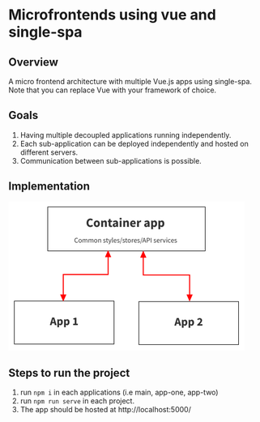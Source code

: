 # Microfrontends using vue and single-spa

## Overview
A micro frontend architecture with multiple Vue.js apps using single-spa. Note that you can replace Vue with your framework of choice.

## Goals
1. Having multiple decoupled applications running independently.
2. Each sub-application can be deployed independently and hosted on different servers.
3. Communication between sub-applications is possible.

## Implementation
![architecture](https://github.com/mpratap-dev/microfrontend-vue/blob/master/mfe.png?raw=true "In a nutshell: vendor dependencies get loaded from a CDN, app 1 and 2 bundles get loaded from S3/GCS and our main app composes/bundles it all together.")

## Steps to run the project

1. run `npm i` in each applications (i.e main, app-one, app-two)
2. run `npm run serve` in each project.
3. The app should be hosted at http://localhost:5000/
